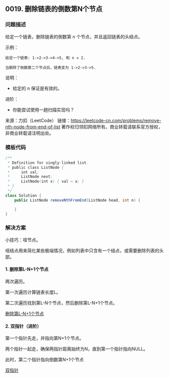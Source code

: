 <script src="https://cdn.bootcss.com/mathjax/2.7.7/MathJax.js?config=TeX-AMS-MML_HTMLorMML"></script>

## 0019. 删除链表的倒数第N个节点

### 问题描述

给定一个链表，删除链表的倒数第 n 个节点，并且返回链表的头结点。

示例：

```
给定一个链表: 1->2->3->4->5, 和 n = 2.

当删除了倒数第二个节点后，链表变为 1->2->3->5.
```

说明：

* 给定的 n 保证是有效的。

进阶：

* 你能尝试使用一趟扫描实现吗？

来源：力扣（LeetCode）
链接：https://leetcode-cn.com/problems/remove-nth-node-from-end-of-list
著作权归领扣网络所有。商业转载请联系官方授权，非商业转载请注明出处。

### 模板代码

``` java
/**
 * Definition for singly-linked list.
 * public class ListNode {
 *     int val;
 *     ListNode next;
 *     ListNode(int x) { val = x; }
 * }
 */
class Solution {
    public ListNode removeNthFromEnd(ListNode head, int n) {

    }
}
```

### 解决方案

小技巧：哑节点。

哑结点用来简化某些极端情况，例如列表中只含有一个结点，或需要删除列表的头部。

#### 1. 删除第L-N+1个节点

两次遍历。

第一次遍历计算链表长度L。

第二次遍历找到第L-N个节点，然后删除第L-N+1个节点。

[删除第L-N+1个节点](qu0019/solu1/Solution.java)

#### 2. 双指针（进阶）

第一个指针先走，并指向第N+1个节点。

两个指针一起走，确保两指针距离始终为N，直到第一个指针指向NULL。

此时，第二个指针指向倒数第N+1个节点

[双指针](qu0019/solu2/Solution.java)